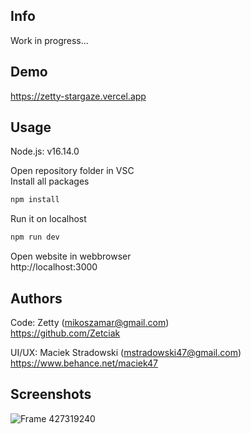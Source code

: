 ## Info

Work in progress...

## Demo

https://zetty-stargaze.vercel.app

## Usage

Node.js: v16.14.0

Open repository folder in VSC <br/>
Install all packages

```sh
npm install
```

Run it on localhost

```sh
npm run dev
```

Open website in webbrowser <br/>
http://localhost:3000

## Authors

Code: Zetty (mikoszamar@gmail.com)<br/>
https://github.com/Zetciak

UI/UX: Maciek Stradowski (mstradowski47@gmail.com)<br/>
https://www.behance.net/maciek47

## Screenshots

![Frame 427319240](https://user-images.githubusercontent.com/97193808/189578260-c4aa42e2-7dc2-4dd1-9cee-fc9245a04bd9.png)
